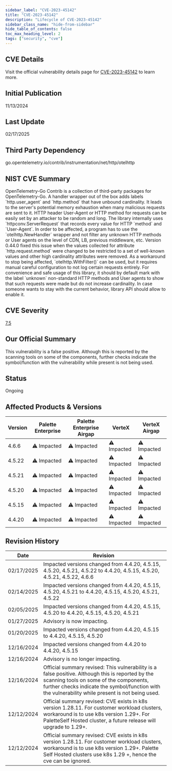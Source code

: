```yaml
---
sidebar_label: "CVE-2023-45142"
title: "CVE-2023-45142"
description: "Lifecycle of CVE-2023-45142"
sidebar_class_name: "hide-from-sidebar"
hide_table_of_contents: false
toc_max_heading_level: 2
tags: ["security", "cve"]
---
```


## CVE Details

Visit the official vulnerability details page for [CVE-2023-45142](https://nvd.nist.gov/vuln/detail/cve-2023-45142) to learn more.

## Initial Publication

11/13/2024

## Last Update

02/17/2025

## Third Party Dependency 

go.opentelemetry.io/contrib/instrumentation/net/http/otelhttp


## NIST CVE Summary

OpenTelemetry-Go Contrib is a collection of third-party packages for OpenTelemetry-Go. A handler wrapper out of the box adds labels \`http.user_agent\` and \`http.method\` that have unbound cardinality. It leads to the server's potential memory exhaustion when many malicious requests are sent to it. HTTP header User-Agent or HTTP method for requests can be easily set by an attacker to be random and long. The library internally uses \`httpconv.ServerRequest\` that records every value for HTTP \`method\` and \`User-Agent\`. In order to be affected, a program has to use the \`otelhttp.NewHandler\` wrapper and not filter any unknown HTTP methods or User agents on the level of CDN, LB, previous middleware, etc. Version 0.44.0 fixed this issue when the values collected for attribute \`http.request.method\` were changed to be restricted to a set of well-known values and other high cardinality attributes were removed. As a workaround to stop being affected, \`otelhttp.WithFilter()\` can be used, but it requires manual careful configuration to not log certain requests entirely. For convenience and safe usage of this library, it should by default mark with the label \`unknown\` non-standard HTTP methods and User agents to show that such requests were made but do not increase cardinality. In case someone wants to stay with the current behavior, library API should allow to enable it.

## CVE Severity

[7.5](https://nvd.nist.gov/vuln/detail/cve-2023-45142)

## Our Official Summary

This vulnerability is a false positive. Although this is reported by the scanning tools on some of the components, further checks indicate the symbol/function with the vulnerability while present is not being used.

## Status

Ongoing

## Affected Products & Versions

| Version | Palette Enterprise | Palette Enterprise Airgap | VerteX | VerteX Airgap |
| - | -------- | -------- | -------- | -------- |
| 4.6.6 | ⚠️ Impacted | ⚠️ Impacted | ⚠️ Impacted | ⚠️ Impacted |
| 4.5.22 | ⚠️ Impacted | ⚠️ Impacted | ⚠️ Impacted | ⚠️ Impacted |
| 4.5.21 | ⚠️ Impacted | ⚠️ Impacted | ⚠️ Impacted | ⚠️ Impacted |
| 4.5.20 | ⚠️ Impacted | ⚠️ Impacted | ⚠️ Impacted | ⚠️ Impacted |
| 4.5.15 | ⚠️ Impacted | ⚠️ Impacted | ⚠️ Impacted | ⚠️ Impacted |
| 4.4.20 | ⚠️ Impacted | ⚠️ Impacted | ⚠️ Impacted | ⚠️ Impacted |


## Revision History

| Date | Revision |
| --- | --- |
| 02/17/2025 | Impacted versions changed from 4.4.20, 4.5.15, 4.5.20, 4.5.21, 4.5.22 to 4.4.20, 4.5.15, 4.5.20, 4.5.21, 4.5.22, 4.6.6 |
| 02/14/2025 | Impacted versions changed from 4.4.20, 4.5.15, 4.5.20, 4.5.21 to 4.4.20, 4.5.15, 4.5.20, 4.5.21, 4.5.22 |
| 02/05/2025 | Impacted versions changed from 4.4.20, 4.5.15, 4.5.20 to 4.4.20, 4.5.15, 4.5.20, 4.5.21 |
| 01/27/2025 | Advisory is now impacting. |
| 01/20/2025 | Impacted versions changed from 4.4.20, 4.5.15 to 4.4.20, 4.5.15, 4.5.20 |
| 12/16/2024 | Impacted versions changed from 4.4.20 to 4.4.20, 4.5.15 |
| 12/16/2024 | Advisory is no longer impacting. |
| 12/16/2024 | Official summary revised: This vulnerability is a false positive. Although this is reported by the scanning tools on some of the components, further checks indicate the symbol/function with the vulnerability while present is not being used. |
| 12/12/2024 | Official summary revised: CVE exists in k8s version 1.28.11. For customer workload clusters, workaround is to use k8s version 1.29+. For PaletteSelf Hosted cluster, a future release will upgrade to 1.29+. |
| 12/12/2024 | Official summary revised: CVE exists in k8s version 1.28.11. For customer workload clusters, workaround is to use k8s version 1.29+. Palette Self Hosted clusters use k8s 1.29 +, hence the cve can be ignored. |
